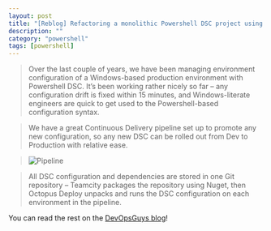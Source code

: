 ```yaml
---
layout: post
title: "[Reblog] Refactoring a monolithic Powershell DSC project using PSForge"
description: ""
category: "powershell"
tags: [powershell]
---
```


> Over the last couple of years, we have been managing environment configuration of a Windows-based production environment with Powershell DSC. It’s been working rather nicely so far – any configuration drift is fixed within 15 minutes, and Windows-literate engineers are quick to get used to the Powershell-based configuration syntax.

>We have a great Continuous Delivery pipeline set up to promote any new configuration, so any new DSC can be rolled out from Dev to Production with relative ease.

>![Pipeline](https://www.devopsguys.com/wp-content/uploads/2017/06/continuous_delivery_pipeline.png)

> All DSC configuration and dependencies are stored in one Git repository – Teamcity packages the repository using Nuget, then Octopus Deploy unpacks and runs the DSC configuration on each environment in the pipeline.

You can read the rest on the [DevOpsGuys blog](https://www.devopsguys.com/wp-content/uploads/2017/06/continuous_delivery_pipeline.png)!